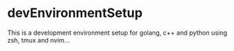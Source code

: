 # devEnvironmentSetup
This is a development environment setup for golang, c++ and python using zsh, tmux and nvim... 
